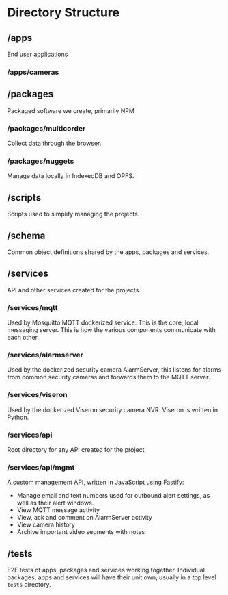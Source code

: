 # Directory Structure

## /apps

End user applications

### /apps/cameras


## /packages

Packaged software we create, primarily NPM

### /packages/multicorder

Collect data through the browser.

### /packages/nuggets

Manage data locally in IndexedDB and OPFS.


## /scripts

Scripts used to simplify managing the projects.


## /schema

Common object definitions shared by the apps, packages and services.


## /services

API and other services created for the projects.

### /services/mqtt

Used by Mosquitto MQTT dockerized service. This is the core, local messaging server. This is how the various components communicate with each other.

### /services/alarmserver

Used by the dockerized security camera AlarmServer, this listens for alarms from common security cameras and forwards them to the MQTT server.

### /services/viseron

Used by the dockerized Viseron security camera NVR. Viseron is written in Python.

### /services/api

Root directory for any API created for the project

### /services/api/mgmt

A custom management API, written in JavaScript using Fastify:

* Manage email and text numbers used for outbound alert settings, as well as their alert windows.
* View MQTT message activity
* View, ack and comment on AlarmServer activity
* View camera history
* Archive important video segments with notes


## /tests

E2E tests of apps, packages and services working together.
Individual packages, apps and services will have their unit own, usually in a top level `tests` directory.